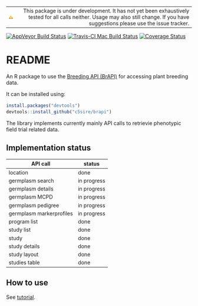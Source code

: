 
<!-- README.md is generated from README.Rmd. Please edit that file -->
|                     |                                                                                                                                                                                      |
|---------------------|-------------------------------------------------------------------------------------------------------------------------------------------------------------------------------------:|
| ![Tip](warning.png) |  This package is under development. It has not yet been exhaustively tested for all calls neither. Usage may also still change. If you have suggestions please use the issue tracker.|

[![AppVeyor Build Status](https://ci.appveyor.com/api/projects/status/github/c5sire/brapi?branch=master&svg=true)](https://ci.appveyor.com/project/c5sire/brapi) [![Travis-CI Mac Build Status](https://travis-ci.org/c5sire/brapi.svg?branch=master&label=Mac%20OSX)](https://travis-ci.org/c5sire/brapi) [![Coverage Status](https://img.shields.io/codecov/c/github/c5sire/brapi/master.svg)](https://codecov.io/github/c5sire/brapi?branch=master)

README
======

An R package to use the [Breeding API (BrAPI)](http://docs.brapi.apiary.io) for accessing plant breeding data.

It can be installed using:

``` r
install.packages("devtools")
devtools::install_github("c5sire/brapi")
```

The library implements currently mainly API calls to retrievie phenotypic field trial related data.

Implementation status
---------------------

| API call                 | status      |
|--------------------------|-------------|
| location                 | done        |
| germplasm search         | in progress |
| germplasm details        | in progress |
| germplasm MCPD           | in progress |
| germplasm pedigree       | in progress |
| germplasm markerprofiles | in progress |
| program list             | done        |
| study list               | done        |
| study                    | done        |
| study details            | done        |
| study layout             | done        |
| studies table            | done        |

How to use
----------

See [tutorial](https://github.com/c5sire/brapi/blob/master/vignettes/tutorial.md).
